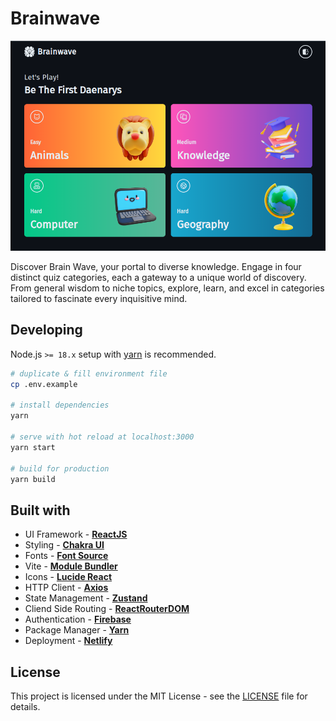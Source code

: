 # Brainwave

[![Brainwave Image](public/brainwave-preview.png)](https://brainwave-beta.netlify.app/)

Discover Brain Wave, your portal to diverse knowledge. Engage in four distinct quiz categories, each a gateway to a unique world of discovery. From general wisdom to niche topics, explore, learn, and excel in categories tailored to fascinate every inquisitive mind.

## Developing

Node.js `>= 18.x` setup with [yarn](https://yarnpkg.com/) is recommended.

```bash
# duplicate & fill environment file
cp .env.example

# install dependencies
yarn

# serve with hot reload at localhost:3000
yarn start

# build for production
yarn build
```

## Built with

- UI Framework - [**ReactJS**](https://reactjs.org/)
- Styling - [**Chakra UI**](https://chakra-ui.com/)
- Fonts - [**Font Source**](https://fontsource.org/)
- Vite - [**Module Bundler**](https://vitejs.dev/)
- Icons - [**Lucide React**](https://lucide.dev/)
- HTTP Client - [**Axios**](https://axios-http.com/)
- State Management - [**Zustand**](https://zustand-demo.pmnd.rs/)
- Cliend Side Routing - [**ReactRouterDOM**](https://reactrouter.com/)
- Authentication - [**Firebase**](https://firebase.google.com/)
- Package Manager - [**Yarn**](https://yarnpkg.com/)
- Deployment - [**Netlify**](https://www.netlify.com/)

## License

This project is licensed under the MIT License - see the [LICENSE](LICENSE) file for details.
